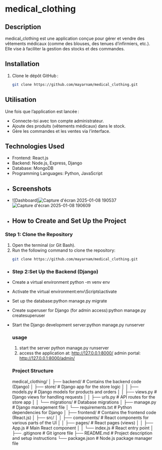 # medical_clothing
## Description
medical_clothing est une application conçue pour gérer et vendre des vêtements médicaux (comme des blouses, des tenues d’infirmiers, etc.). Elle vise à faciliter la gestion des stocks et des commandes.
## Installation

1. Clone le dépôt GitHub :
   ```bash
   git clone https://github.com/mayarnam/medical_clothing.git
  ## Utilisation

Une fois que l’application est lancée :
- Connecte-toi avec ton compte administrateur.
- Ajoute des produits (vêtements médicaux) dans le stock.
- Gère les commandes et les ventes via l’interface.
## Technologies Used

- Frontend: React.js
- Backend: Node.js, Express, Django
- Database: MongoDB
- Programming Languages: Python, JavaScript
- ## Screenshots
- ![Dashboard]![Capture d'écran 2025-01-08 190537](https://github.com/user-attachments/assets/0445e1b8-25c8-4ba7-ad40-09478909024a)![Capture d'écran 2025-01-08 190609](https://github.com/user-attachments/assets/b04d4c12-62a7-472c-9653-a7eeaf1d53ac)
- ## How to Create and Set Up the Project
### Step 1: Clone the Repository

1. Open the terminal (or Git Bash).
2. Run the following command to clone the repository:
   ```bash
   git clone https://github.com/mayarnam/medical_clothing.git
- ### Step 2:Set Up the Backend (Django)
- Create a virtual environment python -m venv env
- Activate the virtual environment:env\Scripts\activate
- Set up the database:python manage.py migrate
- Create superuser for Django (for admin access):python manage.py createsuperuser
- Start the Django development server:python manage.py runserver
  ### usage
  1. start the server
  python manage.py runserver
  2. access the application at:
     http://127.0.0.1:8000/
  admin portal: http://127.0.0.1:8000/admin/
  
  ### Project Structure
  medical_clothing/
│
├── backend/                   # Contains the backend code (Django)
│   ├── store/                  # Django app for the store logic
│   │   ├── models.py           # Django models for products and orders
│   │   ├── views.py            # Django views for handling requests
│   │   ├── urls.py             # API routes for the store app
│   │   └── migrations/         # Database migrations
│   ├── manage.py               # Django management file
│   └── requirements.txt        # Python dependencies for Django
│
├── frontend/                  # Contains the frontend code (React.js)
│   ├── src/
│   │   ├── components/         # React components for various parts of the UI
│   │   ├── pages/              # React pages (views)
│   │   ├── App.js              # Main React component
│   │   └── index.js            # React entry point
│
├── .gitignore                 # Git ignore file
├── README.md                  # Project description and setup instructions
└── package.json               # Node.js package manager file











